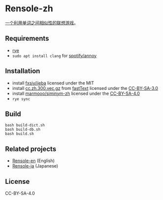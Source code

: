 # Rensole-zh

[一个利用单词之间相似性的联想游戏](https://marmooo.github.io/rensole-en/)。

## Requirements

- [rye](https://github.com/mitsuhiko/rye)
- `sudo apt install clang` for [spotify/annoy](https://github.com/spotify/annoy)

## Installation

- install [fxsjy/jieba](https://github.com/fxsjy/jieba) licensed under the MIT
- install
  [cc.zh.300.vec.gz](https://dl.fbaipublicfiles.com/fasttext/vectors-crawl/cc.zh.300.vec.gz)
  from [fastText](https://fasttext.cc/docs/en/crawl-vectors.html) licensed under
  the [CC-BY-SA-3.0](https://creativecommons.org/licenses/by-sa/3.0/)
- install [marmooo/siminym-zh](https://github.com/marmooo/siminym-zh) licensed
  under the [CC-BY-SA-4.0](https://creativecommons.org/licenses/by-sa/4.0/)
- `rye sync`

## Build

```
bash build-dict.sh
bash build-db.sh
bash build.sh
```

## Related projects

- [Rensole-en](https://github.com/marmooo/rensole-en) (English)
- [Rensole-ja](https://github.com/marmooo/rensole-ja) (Japanese)

## License

CC-BY-SA-4.0
